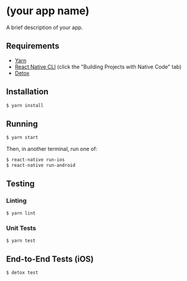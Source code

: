 # (your app name)

A brief description of your app.

## Requirements

- [Yarn](https://yarnpkg.com/en/docs/install)
- [React Native CLI](https://facebook.github.io/react-native/docs/getting-started) (click the "Building Projects with Native Code" tab)
- [Detox](https://github.com/wix/Detox/blob/master/docs/Introduction.GettingStarted.md)

## Installation

```bash
$ yarn install
```

## Running

```bash
$ yarn start
```

Then, in another terminal, run one of:

```bash
$ react-native run-ios
$ react-native run-android
```

## Testing

### Linting

```bash
$ yarn lint
```

### Unit Tests

```bash
$ yarn test
```

## End-to-End Tests (iOS)

```bash
$ detox test
```
